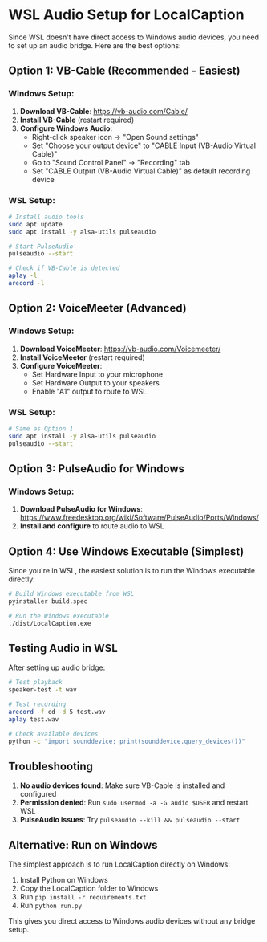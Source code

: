 # WSL Audio Setup for LocalCaption

Since WSL doesn't have direct access to Windows audio devices, you need to set up an audio bridge. Here are the best options:

## Option 1: VB-Cable (Recommended - Easiest)

### Windows Setup:
1. **Download VB-Cable**: https://vb-audio.com/Cable/
2. **Install VB-Cable** (restart required)
3. **Configure Windows Audio**:
   - Right-click speaker icon → "Open Sound settings"
   - Set "Choose your output device" to "CABLE Input (VB-Audio Virtual Cable)"
   - Go to "Sound Control Panel" → "Recording" tab
   - Set "CABLE Output (VB-Audio Virtual Cable)" as default recording device

### WSL Setup:
```bash
# Install audio tools
sudo apt update
sudo apt install -y alsa-utils pulseaudio

# Start PulseAudio
pulseaudio --start

# Check if VB-Cable is detected
aplay -l
arecord -l
```

## Option 2: VoiceMeeter (Advanced)

### Windows Setup:
1. **Download VoiceMeeter**: https://vb-audio.com/Voicemeeter/
2. **Install VoiceMeeter** (restart required)
3. **Configure VoiceMeeter**:
   - Set Hardware Input to your microphone
   - Set Hardware Output to your speakers
   - Enable "A1" output to route to WSL

### WSL Setup:
```bash
# Same as Option 1
sudo apt install -y alsa-utils pulseaudio
pulseaudio --start
```

## Option 3: PulseAudio for Windows

### Windows Setup:
1. **Download PulseAudio for Windows**: https://www.freedesktop.org/wiki/Software/PulseAudio/Ports/Windows/
2. **Install and configure** to route audio to WSL

## Option 4: Use Windows Executable (Simplest)

Since you're in WSL, the easiest solution is to run the Windows executable directly:

```bash
# Build Windows executable from WSL
pyinstaller build.spec

# Run the Windows executable
./dist/LocalCaption.exe
```

## Testing Audio in WSL

After setting up audio bridge:

```bash
# Test playback
speaker-test -t wav

# Test recording
arecord -f cd -d 5 test.wav
aplay test.wav

# Check available devices
python -c "import sounddevice; print(sounddevice.query_devices())"
```

## Troubleshooting

1. **No audio devices found**: Make sure VB-Cable is installed and configured
2. **Permission denied**: Run `sudo usermod -a -G audio $USER` and restart WSL
3. **PulseAudio issues**: Try `pulseaudio --kill && pulseaudio --start`

## Alternative: Run on Windows

The simplest approach is to run LocalCaption directly on Windows:

1. Install Python on Windows
2. Copy the LocalCaption folder to Windows
3. Run `pip install -r requirements.txt`
4. Run `python run.py`

This gives you direct access to Windows audio devices without any bridge setup.
